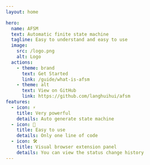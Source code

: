 ```yaml
---
layout: home

hero:
  name: AFSM
  text: Automatic finite state machine
  tagline: Easy to understand and easy to use
  image:
    src: /logo.png
    alt: Logo
  actions:
    - theme: brand
      text: Get Started
      link: /guide/what-is-afsm
    - theme: alt
      text: View on GitHub
      link: https://github.com/langhuihui/afsm
features:
  - icon: ⚡️
    title: Very powerful
    details: Auto generate state machine
  - icon: 🖖
    title: Easy to use
    details: Only one line of code
  - icon: 🛠️
    title: Visual browser extension panel
    details: You can view the status change history
---
```

